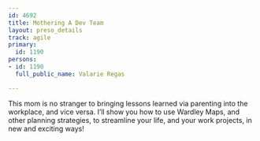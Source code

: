 ```yaml
---
id: 4692
title: Mothering A Dev Team
layout: preso_details
track: agile
primary:
  id: 1190
persons:
- id: 1190
  full_public_name: Valarie Regas

---
```

This mom is no stranger to bringing lessons learned via parenting into the workplace, and vice versa. I’ll show you how to use Wardley Maps, and other planning strategies, to streamline your life, and your work projects, in new and exciting ways!